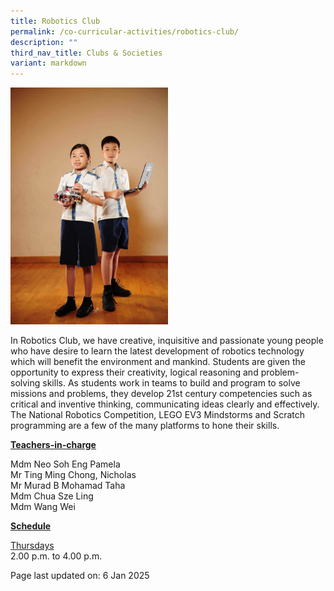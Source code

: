 ```yaml
---
title: Robotics Club
permalink: /co-curricular-activities/robotics-club/
description: ""
third_nav_title: Clubs & Societies
variant: markdown
---
```

<img style="width: 50%;" src="/images/robotics.jpeg">
<p>In Robotics Club, we have creative, inquisitive and passionate young people who have desire to learn the latest development of robotics technology which will benefit the environment and mankind. Students are given the opportunity to express their creativity, logical reasoning and problem-solving skills. As students work in teams to build and program to solve missions and problems, they develop 21st century competencies such as critical and inventive thinking, communicating ideas clearly and effectively. The National Robotics Competition, LEGO EV3 Mindstorms and Scratch programming are a few of the many platforms to hone their skills.</p>
<p><u><strong>Teachers-in-charge</strong></u></p>
<p>Mdm Neo Soh Eng Pamela<br>
Mr Ting Ming Chong, Nicholas<br>
Mr Murad B Mohamad Taha<br>
Mdm Chua Sze Ling<br>
Mdm Wang Wei</p>
<p><u><strong>Schedule</strong></u></p>
<p><u>Thursdays</u><br>2.00 p.m. to 4.00 p.m.</p>
<p>Page last updated on: 6 Jan 2025</p>